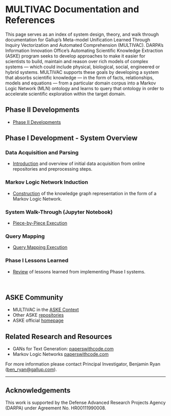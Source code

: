 # MULTIVAC Documentation and References
This page serves as an index of system design, theory, and walk through documentation for Gallup’s Meta-model Unification Learned Through Inquiry Vectorization and Automated Comprehension (MULTIVAC). DARPA’s Information Innovation Office’s Automating Scientific Knowledge Extraction (ASKE) program seeks to develop approaches to make it easier for scientists to build, maintain and reason over rich models of complex systems — which could include physical, biological, social, engineered or hybrid systems. MULTIVAC supports these goals by developing a system that absorbs scientific knowledge — in the form of facts, relationships, models and equations — from a particular domain corpus into a Markov Logic Network (MLN) ontology and learns to query that ontology in order to accelerate scientific exploration within the target domain. 

## Phase II Developments
- <a href='https://github.com/GallupGovt/multivac/tree/master/doc/phase_two_developments.md'>Phase II Developments</a>

## Phase I Development - System Overview
### Data Acquisition and Parsing
- <a href='https://github.com/GallupGovt/multivac/tree/master/src/data'>Introduction</a> and overview of initial data acquisition from online repositories and preprocessing steps. 
### Markov Logic Network Induction
- <a href='https://github.com/GallupGovt/multivac/tree/master/pymln'>Construction</a> of the knowledge graph representation in the form of a Markov Logic Network.
### System Walk-Through (Jupyter Notebook)
- <a href='https://github.com/GallupGovt/multivac/tree/master/precooked_replication.ipynb'>Piece-by-Piece Execution</a>
### Query Mapping
- <a href='https://github.com/GallupGovt/multivac/tree/master/prepared_output.ipynb'>Query Mapping Execution</a>
### Phase I Lessons Learned
- <a href='https://github.com/GallupGovt/multivac/blob/master/doc/lessons_learned.md'>Review</a> of lessons learned from implementing Phase I systems.
<br>

## ASKE Community
- MULTIVAC in the <a href='https://github.com/GallupGovt/multivac/blob/master/doc/aske_context.md'>ASKE Context</a>
- Other ASKE <a href='https://github.com/DARPA-ASKE/info-and-links'>repositories</a>
- ASKE official <a href='https://www.darpa.mil/program/automating-scientific-knowledge-extraction'>homepage</a>

## Related Research and Resources
- GANs for Text Generation: <a href='https://paperswithcode.com/search?q=gan+text'>paperswithcode.com</a>
- Markov Logic Networks <a href='https://paperswithcode.com/search?q=markov+logic+network'>paperswithcode.com</a>


For more information please contact Principal Investigator, Benjamin Ryan (ben_ryan@gallup.com).

---
## Acknowledgements
This work is supported by the Defense Advanced Research Projects Agency (DARPA) under Agreement No. HR00111990008.

